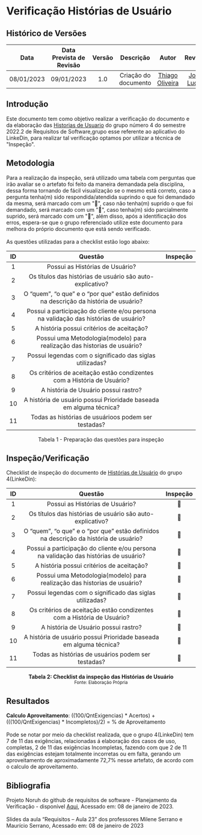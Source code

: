 # Verificação Histórias de Usuário
## <a>Histórico de Versões</a>
|Data|Data Prevista de Revisão|Versão|Descrição|Autor|Revisor|
| :----------: |:-----------:| :------: | :-----------: | :---------: |:---------: |
|08/01/2023|09/01/2023|1.0|Criação do documento| [Thiago Oliveira](https://github.com/Thiab394) | [João Lucas](https://github.com/HacKairos) |

## <a>Introdução</a>
Este documento tem como objetivo realizar a verificação do documento e da elaboração das [Historias de Usuario](https://requisitos-de-software.github.io/2022.2-LinkedIn/modelagem/historias-de-usuario/) do grupo número 4 do semestre 2022.2 de Requisitos de Software,grupo esse referente ao aplicativo do LinkeDin, para realizar tal verificação optamos por utilizar a técnica de "Inspeção".

## <a>Metodologia</a>
Para a realização da inspeção, será utilizado uma tabela com perguntas que irão avaliar se o artefato foi feito da maneira demandada pela disciplina, dessa forma
tornando de fácil visualização se o mesmo está correto, caso a pergunta tenha(m) sido respondida/atendida suprindo o que foi demandado da mesma, será marcado com um "🥇",
caso não tenha(m) suprido o que foi demandado, será marcado com um "🥉", caso tenha(m) sido parcialmente suprido, será marcado com um "🥈", além disso, após a identificação
dos erros, espera-se que o grupo referenciado utilize este documento para melhora do próprio documento que está sendo verificado.<br><br>
As questões utilizadas para a checklist estão logo abaixo:

<center>

|ID|Questão|Inspeção|
| :-: | :----------: | :------: |
|1|Possui as Histórias de Usuário?||
|2|Os títulos das histórias de usuário são auto-explicativo?||
|3|O “quem”, “o que” e o “por que” estão definidos na descrição da história de usuário?||
|4|Possui a participação do cliente e/ou persona na validação das histórias de usuário?||
|5|A história possui critérios de aceitação?||
|6|Possui uma Metodologia(modelo) para realização das historias de usuário?||
|7|Possui legendas com o significado das siglas utilizadas?||
|8|Os critérios de aceitação estão condizentes com a História de Usuário?||
|9|A história de Usuário possui rastro?||
|10|A história de usuário possui Prioridade baseada em alguma técnica?||
|11|Todas as histórias de usuárioos podem ser testadas?||

Tabela 1 - Preparação das questões para inspeção
</center>

## <a>Inspeção/Verificação</a>
Checklist de inspeção do documento de [Histórias de Usuário](https://requisitos-de-software.github.io/2022.2-LinkedIn/modelagem/historias-de-usuario/) do grupo 4(LinkeDin):

<center>

|ID|Questão|Inspeção|
| :-: | :----------: | :------: |
|1|Possui as Histórias de Usuário?|🥇|
|2|Os títulos das histórias de usuário são auto-explicativo?|🥇|
|3|O “quem”, “o que” e o “por que” estão definidos na descrição da história de usuário?|🥈|
|4|Possui a participação do cliente e/ou persona na validação das histórias de usuário?|🥇|
|5|A história possui critérios de aceitação?|🥇|
|6|Possui uma Metodologia(modelo) para realização das historias de usuário?|🥇|
|7|Possui legendas com o significado das siglas utilizadas?|🥉|
|8|Os critérios de aceitação estão condizentes com a História de Usuário?|🥈|
|9|A história de Usuário possui rastro?|🥉|
|10|A história de usuário possui Prioridade baseada em alguma técnica?|🥇|
|11|Todas as histórias de usuários podem ser testadas?|🥇|
 
</center>

<figcaption align='center'>
    <b>Tabela 2: Checklist da inspeção das Histórias de Usuário </b>
    <br><small> Fonte: Elaboração Própria </small>
</figcaption>

## <a>Resultados</a>
<a>**Calculo Aproveitamento**</a>: ((100/QntExigencias) * Acertos) + (((100/QntExigencias) * Incompletos)/2) = % de Aproveitamento<br></br>
Pode se notar por meio da checklist realizada, que o grupo 4(LinkeDin) tem 7 de 11 das exigências, relacionadas á elaboração dos casos de uso, completas, 2 de 11 das
exigências Incompletas, fazendo com que 2 de 11 das exigências estejam totalmente incorretas ou em falta,
gerando um aproveitamento de aproximadamente 72,7% nesse artefato, de acordo com o calculo de aproveitamento.
## <a>Bibliografia</a>
Projeto Noruh do github de requisitos de software - Planejamento da Verificação - disponível [Aqui](https://requisitos-de-software.github.io/2022.1-Noruh/analise/verificacao/planejamento/), Acessado em: 08 de janeiro de 2023.<br><br> 
Slides da aula “Requisitos – Aula 23” dos professores Milene Serrano e Maurício Serrano, Acessado em: 08 de janeiro de 2023
